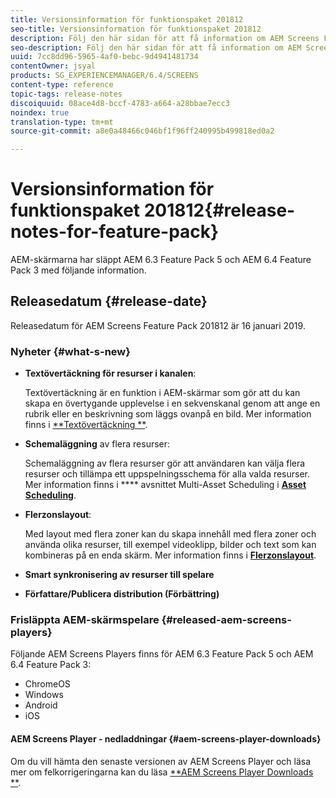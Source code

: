 ```yaml
---
title: Versionsinformation för funktionspaket 201812
seo-title: Versionsinformation för funktionspaket 201812
description: Följ den här sidan för att få information om AEM Screens Feature Pack 201812 som släpptes 16 januari 2019.
seo-description: Följ den här sidan för att få information om AEM Screens Feature Pack 201812 som släpptes 16 januari 2019.
uuid: 7cc8dd96-5965-4af0-bebc-9d4941481734
contentOwner: jsyal
products: SG_EXPERIENCEMANAGER/6.4/SCREENS
content-type: reference
topic-tags: release-notes
discoiquuid: 08ace4d8-bccf-4783-a664-a28bbae7ecc3
noindex: true
translation-type: tm+mt
source-git-commit: a8e0a48466c046bf1f96ff240995b499818ed0a2

---
```



# Versionsinformation för funktionspaket 201812{#release-notes-for-feature-pack}

AEM-skärmarna har släppt AEM 6.3 Feature Pack 5 och AEM 6.4 Feature Pack 3 med följande information.

## Releasedatum {#release-date}

Releasedatum för AEM Screens Feature Pack 201812 är 16 januari 2019.

### Nyheter {#what-s-new}

* **Textövertäckning för resurser i kanalen**:

   Textövertäckning är en funktion i AEM-skärmar som gör att du kan skapa en övertygande upplevelse i en sekvenskanal genom att ange en rubrik eller en beskrivning som läggs ovanpå en bild. Mer information finns i [**Textövertäckning **](text-overlay.md).

* **Schemaläggning** av flera resurser:

   Schemaläggning av flera resurser gör att användaren kan välja flera resurser och tillämpa ett uppspelningsschema för alla valda resurser. Mer information finns i **** avsnittet Multi-Asset Scheduling i **[Asset Scheduling](asset-level-scheduling.md)**.

* **Flerzonslayout**:

   Med layout med flera zoner kan du skapa innehåll med flera zoner och använda olika resurser, till exempel videoklipp, bilder och text som kan kombineras på en enda skärm. Mer information finns i **[Flerzonslayout](multi-zone-layout-aem-screens.md)**.

* **Smart synkronisering av resurser till spelare**
* **Författare/Publicera distribution (Förbättring)**

### Frisläppta AEM-skärmspelare {#released-aem-screens-players}

Följande AEM Screens Players finns för AEM 6.3 Feature Pack 5 och AEM 6.4 Feature Pack 3:

* ChromeOS
* Windows
* Android
* iOS

#### AEM Screens Player - nedladdningar {#aem-screens-player-downloads}

Om du vill hämta den senaste versionen av AEM Screens Player och läsa mer om felkorrigeringarna kan du läsa [**AEM Screens Player Downloads **](https://download.macromedia.com/screens/).
